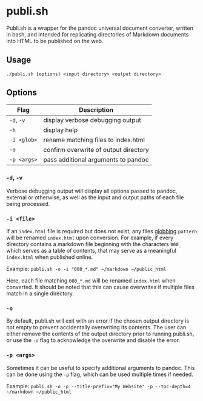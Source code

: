 # publi.sh
Publi.sh is a wrapper for the pandoc universal document converter, written in bash, and intended for replicating directories of Markdown documents into HTML to be published on the web.

## Usage
`./publi.sh [options] <input directory> <output directory>`

## Options

| Flag        | Description                           |
| ----------- | ------------------------------------- |
| `-d`, `-v`  | display verbose debugging output      |
| `-h`        | display help                          |
| `-i <glob>` | rename matching files to index.html   |
| `-o`        | confirm overwrite of output directory |
| `-p <args>` | pass additional arguments to pandoc   |

### `-d`, `-v`
Verbose debugging output will display all options passed to pandoc, external or otherwise, as well as the input and output paths of each file being processed.

### `-i <file>`
If an `index.html` file is required but does not exist, any files [globbing](https://tldp.org/LDP/abs/html/globbingref.html) `pattern` will be renamed `index.html` upon conversion. For example, if every directory contains a markdown file beginning with the characters `000_` which serves as a table of contents, that may serve as a meaningful `index.html` when published online.

Example: `publi.sh -o -i "000_*.md" ~/markdown ~/public_html`

Here, each file matching `000_*.md` will be renamed `index.html` when converted. It should be noted that this can cause overwrites if multiple files match in a single directory.

### `-o`
By default, publi.sh will exit with an error if the chosen output directory is not empty to prevent accidentally overwriting its contents. The user can either remove the contents of the output directory prior to running publi.sh, or use the `-o` flag to acknowledge the overwrite and disable the error.

### `-p <args>`
Sometimes it can be useful to specify additional arguments to pandoc. This can be done using the `-p` flag, which can be used multiple times if needed.

Example: `publi.sh -o -p --title-prefix="My Website" -p --toc-depth=4 ~/markdown ~/public_html`
